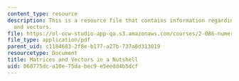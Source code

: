 ```yaml
---
content_type: resource
description: This is a resource file that contains information regarding matrices
  and vectors.
file: https://ol-ocw-studio-app-qa.s3.amazonaws.com/courses/2-086-numerical-computation-for-mechanical-engineers-fall-2014/068775dca10e75dabec9e5eedd4b5dcf_MIT2_086F14_IVP_V1.3.pdf
file_type: application/pdf
parent_uid: c1184683-2f8e-b177-a27b-737a8d313019
resourcetype: Document
title: Matrices and Vectors in a Nutshell
uid: 068775dc-a10e-75da-bec9-e5eedd4b5dcf
---
```

